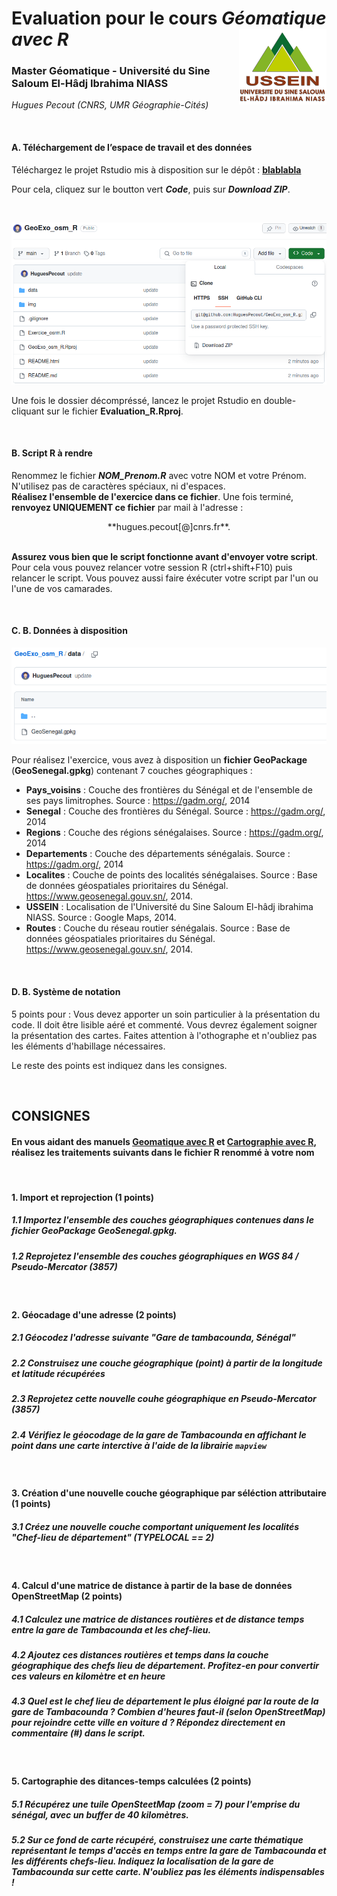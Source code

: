 # Evaluation pour le cours *Géomatique avec R* <img src="img/logo.png" align="right" width="140"/>

### Master Géomatique - Université du Sine Saloum El-Hâdj Ibrahima NIASS

*Hugues Pecout (CNRS, UMR Géographie-Cités)*

</br>

#### **A. Téléchargement de l’espace de travail et des données**

Téléchargez le projet Rstudio mis à disposition sur le dépôt : [**blablabla**](blablabla)

Pour cela, cliquez sur le boutton vert ***Code***, puis  sur ***Download ZIP***.   

</br>

![](img/download.png)

Une fois le dossier décompréssé, lancez le projet Rstudio en double-cliquant sur le fichier **Evaluation_R.Rproj**.

</br>

#### **B. Script R à rendre**

Renommez le fichier ***NOM_Prenom.R*** avec votre NOM et votre Prénom. N'utilisez pas de caractères spéciaux, ni d'espaces.   
**Réalisez l'ensemble de l'exercice dans ce fichier**. Une fois terminé, **renvoyez UNIQUEMENT ce fichier** par mail à l'adresse : 

<center> **hugues.pecout[@]cnrs.fr**.</center>

</br>

**Assurez vous bien que le script fonctionne avant d'envoyer votre script**. Pour cela vous pouvez relancer votre session R (ctrl+shift+F10) puis relancer le script. Vous pouvez aussi faire éxécuter votre script par l'un ou l'une de vos camarades.


</br>

#### **C. B. Données à disposition**


![](img/data.png)


Pour réalisez l'exercice, vous avez à disposition un **fichier GeoPackage** (**GeoSenegal.gpkg**) contenant 7 couches géographiques :

- **Pays_voisins** : Couche des frontières du Sénégal et de l'ensemble de ses pays limitrophes. Source : https://gadm.org/, 2014   
- **Senegal** : Couche des frontières du Sénégal. Source : https://gadm.org/, 2014   
- **Regions** : Couche des régions sénégalaises. Source : https://gadm.org/, 2014   
- **Departements** : Couche des départements sénégalais. Source : https://gadm.org/, 2014   
- **Localites** : Couche de points des localités sénégalaises. Source : Base de données géospatiales prioritaires du Sénégal. https://www.geosenegal.gouv.sn/, 2014. 
- **USSEIN** : Localisation de l'Université du Sine Saloum El-hâdj ibrahima NIASS. Source : Google Maps, 2014. 
- **Routes** : Couche du réseau routier sénégalais. Source : Base de données géospatiales prioritaires du Sénégal. https://www.geosenegal.gouv.sn/, 2014. 

</br>

#### **D. B. Système de notation**

5 points pour : 
Vous devez apporter un soin particulier à la présentation du code. Il doit être lisible aéré et commenté.
Vous devrez également soigner la présentation des cartes. Faites attention à l'othographe et n'oubliez pas les éléments d'habillage nécessaires.

Le reste des points est indiquez dans les consignes.

</br>


## **CONSIGNES**

#### **En vous aidant des manuels [Geomatique avec R](https://rcarto.github.io/geomatique_avec_r/) et [Cartographie avec R](https://rcarto.github.io/cartographie_avec_r/), réalisez les traitements suivants dans le fichier R renommé à votre nom**

</br>

#### 1. Import et reprojection (1 points)

##### 1.1 Importez l'ensemble des couches géographiques contenues dans le fichier GeoPackage **GeoSenegal.gpkg**.

##### 1.2 Reprojetez l'ensemble des couches géographiques en *WGS 84 / Pseudo-Mercator* (3857)

</br>

#### 2. Géocadage d'une adresse (2 points)

##### 2.1 Géocodez l'adresse suivante "Gare de tambacounda, Sénégal"

##### 2.2 Construisez une couche géographique (point) à partir de la longitude et latitude récupérées

##### 2.3 Reprojetez cette nouvelle couhe géographique en *Pseudo-Mercator* (3857)

##### 2.4 Vérifiez le géocodage de la gare de Tambacounda en affichant le point dans une carte interctive à l'aide de la librairie `mapview`

</br>


#### 3. Création d'une nouvelle couche géographique par séléction attributaire (1 points)

##### 3.1 Créez une nouvelle couche comportant uniquement les localités "Chef-lieu de département" (TYPELOCAL == 2) 


</br>


#### 4. Calcul d'une matrice de distance à partir de la base de données OpenStreetMap (2 points)

##### 4.1 Calculez une matrice de distances routières et de distance temps entre la gare de Tambacounda et les chef-lieu.

##### 4.2 Ajoutez ces distances routières et temps dans la couche géographique des chefs lieu de département. Profitez-en pour convertir ces valeurs en kilomètre et en heure

##### 4.3 Quel est le chef lieu de département le plus éloigné par la route de la gare de Tambacounda ? Combien d'heures faut-il (selon OpenStreetMap) pour rejoindre cette ville en voiture d ? Répondez directement en commentaire (#) dans le script.


</br>


#### 5. Cartographie des ditances-temps calculées (2 points)

##### 5.1 Récupérez une tuile OpenSteetMap (zoom = 7) pour l'emprise du sénégal, avec un buffer de 40 kilomètres.

##### 5.2 Sur ce fond de carte récupéré, construisez une carte thématique représentant le temps d'accès en temps entre la gare de Tambacounda et les différents chefs-lieu. Indiquez la localisation de la gare de Tambacounda sur cette carte. N'oubliez pas les éléments indispensables ! 



</br>




</br>
</br>



